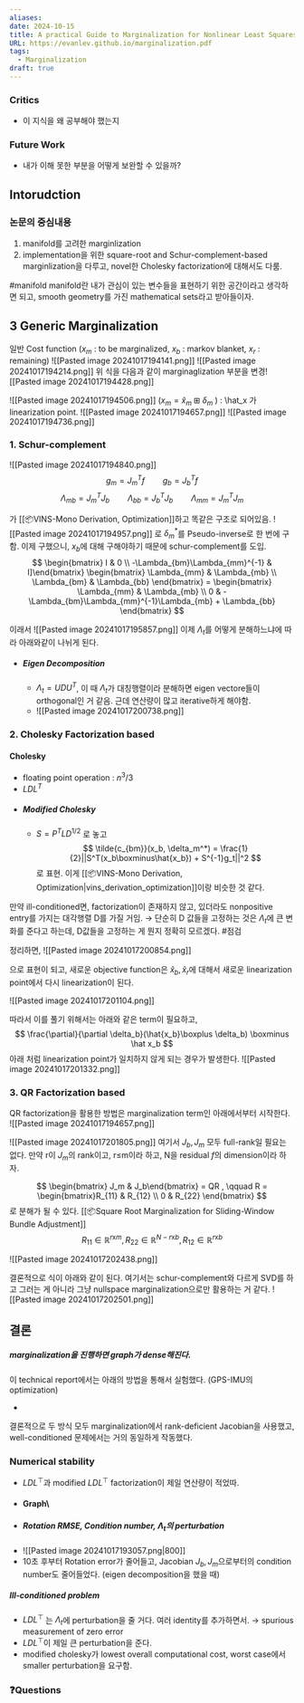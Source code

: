 ```yaml
---
aliases: 
date: 2024-10-15
title: A practical Guide to Marginalization for Nonlinear Least Squares on Boxplus Manifolds
URL: https://evanlev.github.io/marginalization.pdf
tags:
  - Marginalization
draft: true
---
```

### Critics
- 이 지식을 왜 공부해야 했는지

### Future Work
- 내가 이해 못한 부분을 어떻게 보완할 수 있을까?

## Intorudction
### 논문의 중심내용
1. manifold를 고려한 marginlization
2. implementation을 위한 square-root and Schur-complement-based marginlization을 다루고, novel한 Cholesky factorization에 대해서도 다룸.

#manifold manifold란 내가 관심이 있는 변수들을 표현하기 위한 공간이라고 생각하면 되고, smooth geometry를 가진 mathematical sets라고 받아들이자.

## 3 Generic Marginalization
일반 Cost function ($x_m$ : to be marginalized, $x_b$ : markov blanket, $x_r$ : remaining)
 ![[Pasted image 20241017194141.png]] 
![[Pasted image 20241017194214.png]]
위 식을 다음과 같이 marginaglization 부분을 변경![[Pasted image 20241017194428.png]]

![[Pasted image 20241017194506.png]]
($x_m = \hat x_m \boxplus \delta_m$ ) : \hat_x 가 linearization point.
![[Pasted image 20241017194657.png]]
![[Pasted image 20241017194736.png]]

### 1. Schur-complement
![[Pasted image 20241017194840.png]]
$$
g_m = J_m^Tf \qquad  g_b = J_b^Tf
$$
$$
\Lambda_{mb} = J_m^TJ_b \qquad \Lambda_{bb} = J_b^TJ_b \qquad \Lambda_{mm} = J_m^TJ_m
$$

가 [[📦️VINS-Mono Derivation, Optimization]]하고 똑같은 구조로 되어있음.
![[Pasted image 20241017194957.png]]
로 $\delta_m^*$를 Pseudo-inverse로 한 번에 구함.
이제 구했으니, $x_b$에 대해 구해야하기 때문에 schur-complement를 도입.
$$
\begin{bmatrix} I & 0 \\ -\Lambda_{bm}\Lambda_{mm}^{-1} & I]\end{bmatrix} \begin{bmatrix} \Lambda_{mm} & \Lambda_{mb} \\ \Lambda_{bm} & \Lambda_{bb} \end{bmatrix}  = \begin{bmatrix} \Lambda_{mm} & \Lambda_{mb} \\ 0 & -\Lambda_{bm}\Lambda_{mm}^{-1}\Lambda_{mb} + \Lambda_{bb} \end{bmatrix}
$$

이래서 
![[Pasted image 20241017195857.png]]
이제 $\Lambda_t$를 어떻게 분해하느냐에 따라 아래와같이 나뉘게 된다.

- ##### Eigen Decomposition
	- $\Lambda_t = UDU^T$, 이 때 $\Lambda_t$가 대칭행렬이라 분해하면 eigen vectore들이 orthogonal인 거 같음. 근데 연산량이 많고 iterative하게 해야함.
	- ![[Pasted image 20241017200738.png]]

### 2. Cholesky Factorization based
 #### Cholesky 
- floating point operation : $n^3/3$
- $LDL^T$
- ##### Modified Cholesky
	- $S = P^TLD^{1/2}$ 로 놓고
$$
\tilde{c_{bm}}(x_b, \delta_m^*) = \frac{1}{2}||S^T(x_b\boxminus\hat{x_b}) + S^{-1}g_t||^2
$$
로 표현. 이게 [[📦️VINS-Mono Derivation, Optimization|vins_derivation_optimization]]이랑 비슷한 것 같다.

만약 ill-conditioned면, factorization이 존재하지 않고, 있더라도 nonpositive entry를 가지는 대각행렬 D를 가질 거임. 
→ 단순히 D 값들을 고정하는 것은 $\Lambda_t$에 큰 변화를 준다고 하는데,  D값들을 고정하는 게 뭔지 정확히 모르겠다. #점검 

정리하면, 
![[Pasted image 20241017200854.png]]

으로 표현이 되고, 새로운 objective function은 $\hat x_b, \hat x_r$에 대해서 새로운 linearization point에서 다시 linearization이 된다.

![[Pasted image 20241017201104.png]]

따라서 이를 풀기 위해서는 아래와 같은 term이 필요하고, 
$$
\frac{\partial}{\partial \delta_b}(\hat{x_b}\boxplus \delta_b) \boxminus \hat x_b
$$
아래 처럼 linearization point가 일치하지 않게 되는 경우가 발생한다.
![[Pasted image 20241017201332.png]]

### 3. QR Factorization based


QR factorization을 활용한 방법은 marginalization term인 아래에서부터 시작한다.
![[Pasted image 20241017194657.png]]

![[Pasted image 20241017201805.png]]
여기서 $J_b, J_m$ 모두 full-rank일 필요는 없다. 만약 r이 $J_ m$의 rank이고, r≤m이라 하고, N을 residual $f$의 dimension이라 하자.

$$
\begin{bmatrix} J_m & J_b\end{bmatrix} = QR , 
\qquad R = \begin{bmatrix}R_{11} & R_{12} \\ 0 & R_{22} \end{bmatrix}
$$
로 분해가 될 수 있다. [[📦️Square Root Marginalization for Sliding-Window Bundle Adjustment]]
$$
R_{11} \in \mathbb{R}^{r \mathrm{x} m}, R_{22} \in \mathbb{R}^{N - r \mathrm{x} b}, R_{12} \in \mathbb{R}^{r \mathrm{x} b}
$$

![[Pasted image 20241017202438.png]]

결론적으로 식이 아래와 같이 된다. 여기서는 schur-complement와 다르게 SVD를 하고 그러는 게 아니라 그냥 nullspace marginalization으로만 활용하는 거 같다.
![[Pasted image 20241017202501.png]]

## 결론
##### marginalization을 진행하면 graph가 dense해진다.

이 technical report에서는 아래의 방법을 통해서 실험했다. (GPS-IMU의 optimization)

- 
결론적으로 두 방식 모두  marginalization에서 rank-deficient Jacobian을 사용했고, well-conditioned 문제에서는 거의 동일하게 작동했다.

### Numerical stability
- $LDL^{\top}$과 modified $LDL^{\top}$ factorization이 제일 연산량이 적었따.
- #### Graph\
- ##### Rotation RMSE, Condition number, $\Lambda_t$의 perturbation 
- ![[Pasted image 20241017193057.png|800]]
- 10초 후부터 Rotation error가 줄어들고, Jacobian $J_b, J_m$으로부터의 condition number도 줄어들었다. (eigen decomposition을 했을 때)
##### Ill-conditioned problem
- $LDL^{\top}$ 는 $\Lambda_t$에 perturbation을 줄 거다. 여러 identity를 추가하면서. → spurious measurement of zero error
- $LDL^{\top}$이 제일 큰 perturbation을 준다.
- modified cholesky가 lowest overall computational cost, worst case에서 smaller perturbation을 요구함. 


### ❓️Questions




